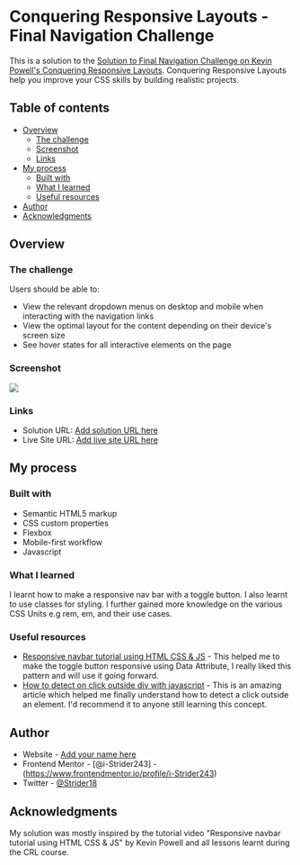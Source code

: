 # Conquering Responsive Layouts - Final Navigation Challenge

This is a solution to the [Solution to Final 
Navigation Challenge on Kevin Powell's Conquering Responsive Layouts](https://courses.kevinpowell.co/view/courses/conquering-responsive-layouts). Conquering Responsive Layouts help you improve your CSS skills by building realistic projects. 

## Table of contents

- [Overview](#overview)
  - [The challenge](#the-challenge)
  - [Screenshot](#screenshot)
  - [Links](#links)
- [My process](#my-process)
  - [Built with](#built-with)
  - [What I learned](#what-i-learned)
  - [Useful resources](#useful-resources)
- [Author](#author)
- [Acknowledgments](#acknowledgments)

## Overview

### The challenge

Users should be able to:

- View the relevant dropdown menus on desktop and mobile when interacting with the navigation links
- View the optimal layout for the content depending on their device's screen size
- See hover states for all interactive elements on the page

### Screenshot

![](./screenshot.jpg)

### Links

- Solution URL: [Add solution URL here](https://your-solution-url.com)
- Live Site URL: [Add live site URL here](https://your-live-site-url.com)

## My process

### Built with

- Semantic HTML5 markup
- CSS custom properties
- Flexbox
- Mobile-first workflow
- Javascript

### What I learned

I learnt how to make a responsive nav bar with a toggle button. I also learnt to use classes for styling. I further gained more knowledge on the various CSS Units e.g rem, em, and their use cases.

### Useful resources

- [Responsive navbar tutorial using HTML CSS & JS](https://youtu.be/HbBMp6yUXO0) - This helped me to make the toggle button responsive using Data Attribute, I really liked this pattern and will use it going forward.
- [How to detect on click outside div with javascript](https://www.codegrepper.com/code-examples/javascript/on+click+outside+div+javascript) - This is an amazing article which helped me finally understand how to detect a click outside an element. I'd recommend it to anyone still learning this concept.

## Author

- Website - [Add your name here](https://www.your-site.com)
- Frontend Mentor - [@i-Strider243] - (https://www.frontendmentor.io/profile/i-Strider243)
- Twitter - [@Strider18](https://twitter.com/Strider18)

## Acknowledgments

My solution was mostly inspired by the tutorial video "Responsive navbar tutorial using HTML CSS & JS" by Kevin Powell and all lessons learnt during the CRL course.